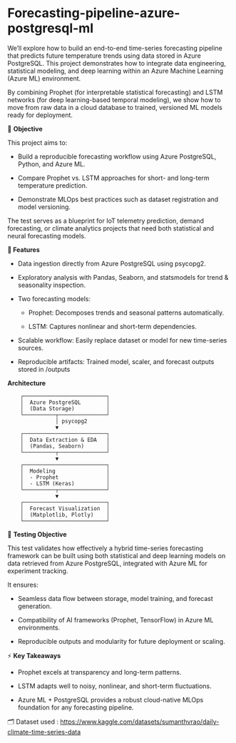 # Forecasting-pipeline-azure-postgresql-ml

We’ll explore how to build an end-to-end time-series forecasting pipeline that predicts future temperature trends using data stored in Azure PostgreSQL.
This project demonstrates how to integrate data engineering, statistical modeling, and deep learning within an Azure Machine Learning (Azure ML) environment.

By combining Prophet (for interpretable statistical forecasting) and LSTM networks (for deep learning-based temporal modeling), we show how to move from raw data in a cloud database to trained, versioned ML models ready for deployment.



🎯 <b>Objective</b>

This project aims to:

* Build a reproducible forecasting workflow using Azure PostgreSQL, Python, and Azure ML.

* Compare Prophet vs. LSTM approaches for short- and long-term temperature prediction.

* Demonstrate MLOps best practices such as dataset registration and model versioning.

The test serves as a blueprint for IoT telemetry prediction, demand forecasting, or climate analytics projects that need both statistical and neural forecasting models.


🧩<b> Features</b>

* Data ingestion directly from Azure PostgreSQL using psycopg2.

* Exploratory analysis with Pandas, Seaborn, and statsmodels for trend & seasonality inspection.

* Two forecasting models:

  * Prophet: Decomposes trends and seasonal patterns automatically.

  * LSTM: Captures nonlinear and short-term dependencies.

* Scalable workflow: Easily replace dataset or model for new time-series sources.

* Reproducible artifacts: Trained model, scaler, and forecast outputs stored in /outputs

<b> Architecture </b>

        ┌──────────────────────────┐
        │  Azure PostgreSQL        │
        │  (Data Storage)          │
        └──────────┬───────────────┘
                   │ psycopg2
                   ▼
        ┌──────────────────────────┐
        │  Data Extraction & EDA   │
        │  (Pandas, Seaborn)       │
        └──────────┬───────────────┘
                   ▼
        ┌──────────────────────────┐
        │  Modeling                │
        │  - Prophet               │
        │  - LSTM (Keras)          │
        └──────────┬───────────────┘
                   ▼
        ┌──────────────────────────┐
        │  Forecast Visualization  │
        │  (Matplotlib, Plotly)    │
        └──────────────────────────┘

🧪 <b>Testing Objective</b>

This test validates how effectively a hybrid time-series forecasting framework can be built using both statistical and deep learning models on data retrieved from Azure PostgreSQL, integrated with Azure ML for experiment tracking.

It ensures:

  * Seamless data flow between storage, model training, and forecast generation.

  * Compatibility of AI frameworks (Prophet, TensorFlow) in Azure ML environments.

  * Reproducible outputs and modularity for future deployment or scaling.

⚡ <b>Key Takeaways</b>

  * Prophet excels at transparency and long-term patterns.

  * LSTM adapts well to noisy, nonlinear, and short-term fluctuations.

  * Azure ML + PostgreSQL provides a robust cloud-native MLOps foundation for any forecasting pipeline.

🗂️ Dataset used : https://www.kaggle.com/datasets/sumanthvrao/daily-climate-time-series-data
